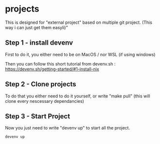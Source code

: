 # projects
This is designed for "external project" based on multiple git project. (This way i can just get them easyli)"

## Step 1 - install devenv

First to do it, you either need to be on MacOS / nor WSL (if using windows)

Then you can follow this short tutorial from devenv.sh : https://devenv.sh/getting-started/#1-install-nix

## Step 2 - Clone projects

To do that you either need to do it yourself, or write "make pull" (this will clone every nescessary dependancies)

## Step 3 - Start Project

Now you just need to write "devenv up" to start all the project.

```bash
devenv up
```
